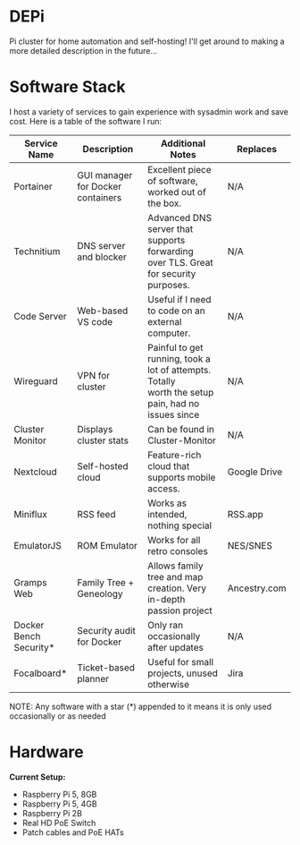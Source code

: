 # DEPi

Pi cluster for home automation and self-hosting! I'll get around to making a more detailed description in the future...

# Software Stack

I host a variety of services to gain experience with sysadmin work and save cost. Here is a table of the software I run:

| Service Name                | Description                       | Additional Notes                                                                                       | Replaces     |
| --------------------------- | --------------------------------- | ------------------------------------------------------------------------------------------------------ | ------------ |
| Portainer                   | GUI manager for Docker containers | Excellent piece of software, worked out of the box.                                                    | N/A          |
| Technitium                  | DNS server and blocker            | Advanced DNS server that supports forwarding<br />over TLS. Great for security purposes.               | N/A          |
| Code Server                 | Web-based VS code                 | Useful if I need to code on an external computer.                                                      | N/A          |
| Wireguard                   | VPN for cluster                   | Painful to get running, took a lot of attempts. Totally<br />worth the setup pain, had no issues since | N/A          |
| Cluster Monitor             | Displays cluster stats            | Can be found in Cluster-Monitor                                                                        | N/A          |
| Nextcloud                   | Self-hosted cloud                 | Feature-rich cloud that supports mobile access.                                                        | Google Drive |
| Miniflux                    | RSS feed                          | Works as intended, nothing special                                                                     | RSS.app      |
| EmulatorJS                  | ROM Emulator                      | Works for all retro consoles                                                                           | NES/SNES     |
| Gramps Web                  | Family Tree + Geneology           | Allows family tree and map creation. Very in-depth<br />passion project                                | Ancestry.com |
| Docker Bench<br />Security* | Security audit for Docker         | Only ran occasionally after updates                                                                    | N/A          |
| Focalboard*                 | Ticket-based planner              | Useful for small projects, unused otherwise                                                            | Jira         |

NOTE: Any software with a star (*) appended to it means it is only used occasionally or as needed

# Hardware

**Current Setup:**

* Raspberry Pi 5, 8GB
* Raspberry Pi 5, 4GB
* Raspberry Pi 2B
* Real HD PoE Switch
* Patch cables and PoE HATs
